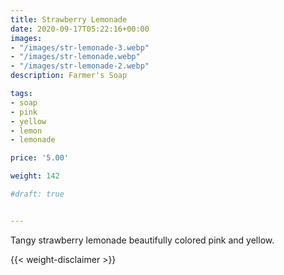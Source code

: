 ```yaml
---
title: Strawberry Lemonade
date: 2020-09-17T05:22:16+00:00
images:
- "/images/str-lemonade-3.webp"
- "/images/str-lemonade.webp"
- "/images/str-lemonade-2.webp"
description: Farmer's Soap

tags:
- soap
- pink
- yellow
- lemon
- lemonade

price: '5.00'

weight: 142

#draft: true


---
```

Tangy strawberry lemonade beautifully colored pink and yellow.



{{< weight-disclaimer >}}